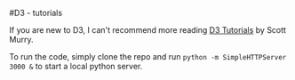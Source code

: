 #D3 - tutorials

If you are new to D3, I can't recommend more reading [D3 Tutorials](http://alignedleft.com/tutorials/d3/) by Scott Murry.

To run the code, simply clone the repo and run `python -m SimpleHTTPServer 3000 &` to start a local python server.
